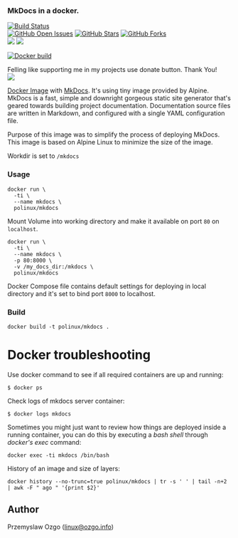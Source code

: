 ### MkDocs in a docker.

[![Build Status](https://travis-ci.org/pozgo/docker-mkdocs.svg)](https://travis-ci.org/pozgo/docker-mkdocs)  
[![GitHub Open Issues](https://img.shields.io/github/issues/pozgo/docker-mkdocs.svg)](https://github.com/pozgo/docker-mkdocs/issues)
[![GitHub Stars](https://img.shields.io/github/stars/pozgo/docker-mkdocs.svg)](https://github.com/pozgo/docker-mkdocs)
[![GitHub Forks](https://img.shields.io/github/forks/pozgo/docker-mkdocs.svg)](https://github.com/pozgo/docker-mkdocs)  
[![](https://images.microbadger.com/badges/version/polinux/mkdocs.svg)](http://microbadger.com/images/polinux/mkdocs)
[![](https://images.microbadger.com/badges/image/polinux/mkdocs.svg)](http://microbadger.com/images/polinux/mkdocs)

[![Docker build](http://dockeri.co/image/polinux/mkdocs)](https://hub.docker.com/r/polinux/mkdocs/)


Felling like supporting me in my projects use donate button. Thank You!  
[![](https://img.shields.io/badge/donate-PayPal-blue.svg)](https://www.paypal.me/POzgo)

[Docker Image](https://registry.hub.docker.com/u/polinux/mkdocs/) with [MkDocs](http://www.mkdocs.org/). It's using tiny image provided by Alpine.  
MkDocs is a fast, simple and downright gorgeous static site generator that's geared towards building project documentation. Documentation source files are written in Markdown, and configured with a single YAML configuration file.

Purpose of this image was to simplify the process of deploying MkDocs. This image is based on Alpine Linux to minimize the size of the image.

Workdir is set to `/mkdocs`

### Usage

    docker run \
      -ti \
      --name mkdocs \
      polinux/mkdocs

Mount Volume into working directory and make it available on port `80` on `localhost`.

    docker run \
      -ti \
      --name mkdocs \
      -p 80:8000 \
      -v /my_docs_dir:/mkdocs \
      polinux/mkdocs

Docker Compose file contains default settings for deploying in local directory and it's set to bind port `8000` to localhost.


### Build

    docker build -t polinux/mkdocs .

Docker troubleshooting
======================

Use docker command to see if all required containers are up and running:
```
$ docker ps
```

Check logs of mkdocs server container:
```
$ docker logs mkdocs
```

Sometimes you might just want to review how things are deployed inside a running
 container, you can do this by executing a _bash shell_ through _docker's
 exec_ command:
```
docker exec -ti mkdocs /bin/bash
```

History of an image and size of layers:
```
docker history --no-trunc=true polinux/mkdocs | tr -s ' ' | tail -n+2 | awk -F " ago " '{print $2}'
```

## Author

Przemyslaw Ozgo (<linux@ozgo.info>)